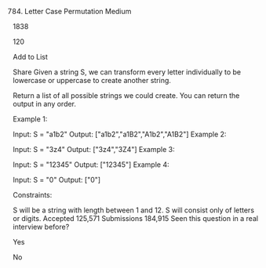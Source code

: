 784. Letter Case Permutation
Medium

1838

120

Add to List

Share
Given a string S, we can transform every letter individually to be lowercase or uppercase to create another string.

Return a list of all possible strings we could create. You can return the output in any order.



Example 1:

Input: S = "a1b2"
Output: ["a1b2","a1B2","A1b2","A1B2"]
Example 2:

Input: S = "3z4"
Output: ["3z4","3Z4"]
Example 3:

Input: S = "12345"
Output: ["12345"]
Example 4:

Input: S = "0"
Output: ["0"]


Constraints:

S will be a string with length between 1 and 12.
S will consist only of letters or digits.
Accepted
125,571
Submissions
184,915
Seen this question in a real interview before?

Yes

No
